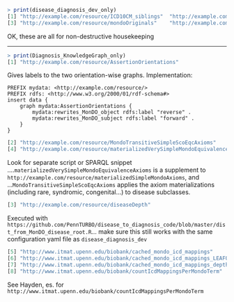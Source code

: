 ```R
> print(disease_diagnosis_dev_only)
[1] "http://example.com/resource/ICD10CM_siblings"  "http://example.com/resource/ICD9CM_siblings"  
[3] "http://example.com/resource/mondoOriginals"    "http://example.com/resource/undefinedRewrites"
```

OK, these are all for non-destructive housekeeping

----

```R
> print(Diagnosis_KnowledgeGraph_only)
[1] "http://example.com/resource/AssertionOrientations"
```

Gives labels to the two orientation-wise graphs. Implementation: 

```SPARQL
PREFIX mydata: <http://example.com/resource/>
PREFIX rdfs: <http://www.w3.org/2000/01/rdf-schema#>
insert data {
    graph mydata:AssertionOrientations {
        mydata:rewrites_MonDO_object rdfs:label "reverse" .
        mydata:rewrites_MonDO_subject rdfs:label "forward" .
    }
}
```
                                          
```R
[2] "http://example.com/resource/MondoTransitiveSimpleScoEqcAxioms"                                                                                   
[4] "http://example.com/resource/materializedVerySimpleMondoEquivalenceAxioms"
```
Look for separate script or SPARQL snippet ....`materializedVerySimpleMondoEquivalenceAxioms` is a supplement to `http://example.com/resource/materializedSimpleMondoAxioms`, and ...`MondoTransitiveSimpleScoEqcAxioms` applies the axiom materializations (including rare, syndromic, congenital...) to disease subclasses.

```R
[3] "http://example.com/resource/diseaseDepth"  
```
Executed with `https://github.com/PennTURBO/disease_to_diagnosis_code/blob/master/dist_from_MonDO_disease_root.R`... make sure this still works with the same configuration yaml file as `disease_diagnosis_dev`

```R                      
[5] "http://www.itmat.upenn.edu/biobank/cached_mondo_icd_mappings"                                  
[6] "http://www.itmat.upenn.edu/biobank/cached_mondo_icd_mappings_LEAFONLY"                         
[7] "http://www.itmat.upenn.edu/biobank/cached_mondo_icd_mappings_depthTimesMappingCountFormulaOnly"
[8] "http://www.itmat.upenn.edu/biobank/countIcdMappingsPerMondoTerm"
```

See Hayden, es. for `http://www.itmat.upenn.edu/biobank/countIcdMappingsPerMondoTerm` 
